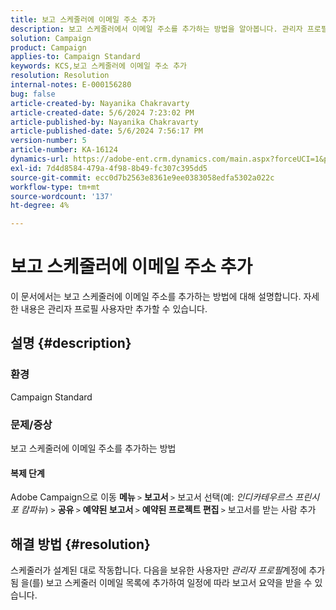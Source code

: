 ```yaml
---
title: 보고 스케줄러에 이메일 주소 추가
description: 보고 스케줄러에서 이메일 주소를 추가하는 방법을 알아봅니다. 관리자 프로필 사용자만 추가할 수 있습니다.
solution: Campaign
product: Campaign
applies-to: Campaign Standard
keywords: KCS,보고 스케줄러에 이메일 주소 추가
resolution: Resolution
internal-notes: E-000156280
bug: false
article-created-by: Nayanika Chakravarty
article-created-date: 5/6/2024 7:23:02 PM
article-published-by: Nayanika Chakravarty
article-published-date: 5/6/2024 7:56:17 PM
version-number: 5
article-number: KA-16124
dynamics-url: https://adobe-ent.crm.dynamics.com/main.aspx?forceUCI=1&pagetype=entityrecord&etn=knowledgearticle&id=c2c5140b-de0b-ef11-9f8a-6045bd0065b6
exl-id: 7d4d8584-479a-4f98-8b49-fc307c395dd5
source-git-commit: ecc0d7b2563e8361e9ee0383058edfa5302a022c
workflow-type: tm+mt
source-wordcount: '137'
ht-degree: 4%

---
```


# 보고 스케줄러에 이메일 주소 추가


이 문서에서는 보고 스케줄러에 이메일 주소를 추가하는 방법에 대해 설명합니다. 자세한 내용은 관리자 프로필 사용자만 추가할 수 있습니다.

## 설명 {#description}


### <b>환경 </b>

Campaign Standard

### <b>문제/증상</b>

보고 스케줄러에 이메일 주소를 추가하는 방법

#### 복제 단계

Adobe Campaign으로 이동 <b>메뉴 </b>`>`  <b>보고서 </b>`>`  보고서 선택(예: *인디카테우르스 프린시포 캄파뉴*) `>`  <b>공유 </b>`>`  <b>예약된 보고서 </b>`>`  <b>예약된 프로젝트 편집 </b>`>`  보고서를 받는 사람 추가


## 해결 방법 {#resolution}


스케줄러가 설계된 대로 작동합니다. 다음을 보유한 사용자만 *관리자 프로필*&#x200B;계정에 추가됨 을(를) 보고 스케줄러 이메일 목록에 추가하여 일정에 따라 보고서 요약을 받을 수 있습니다.
